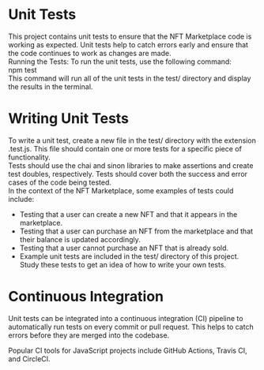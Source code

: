 <h1>Unit Tests</h1>
This project contains unit tests to ensure that the NFT Marketplace code is working as expected. Unit tests help to catch errors early and ensure that the code continues to work as changes are made.<br/>
Running the Tests:
To run the unit tests, use the following command:<br/>
npm test<br/>
This command will run all of the unit tests in the test/ directory and display the results in the terminal.<br/>
<h1>Writing Unit Tests</h1>
To write a unit test, create a new file in the test/ directory with the extension .test.js. This file should contain one or more tests for a specific piece of functionality.<br/>
Tests should use the chai and sinon libraries to make assertions and create test doubles, respectively. Tests should cover both the success and error cases of the code being tested.<br/>
In the context of the NFT Marketplace, some examples of tests could include:<br/>
<ul>
  <li> Testing that a user can create a new NFT and that it appears in the marketplace.</li>
  <li> Testing that a user can purchase an NFT from the marketplace and that their balance is updated accordingly.</li>
  <li> Testing that a user cannot purchase an NFT that is already sold.</li>
  <li> Example unit tests are included in the test/ directory of this project. Study these tests to get an idea of how to write your own tests.</li> 
</ul>
<h1>Continuous Integration</h1>
Unit tests can be integrated into a continuous integration (CI) pipeline to automatically run tests on every commit or pull request. This helps to catch errors before they are merged into the codebase.<br/>

Popular CI tools for JavaScript projects include GitHub Actions, Travis CI, and CircleCI.
